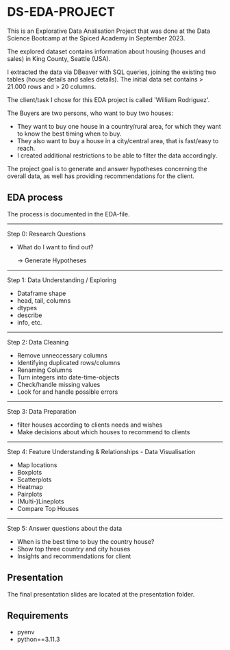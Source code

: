 # DS-EDA-PROJECT

This is an Explorative Data Analisation Project that was done at the Data Science Bootcamp at the Spiced Academy in September 2023.

The explored dataset contains information about housing (houses and sales) in King County, Seattle (USA).

I extracted the data via DBeaver with SQL queries, joining the existing two tables (house details and sales details).
The initial data set contains > 21.000 rows and > 20 columns.

The client/task I chose for this EDA project is called 'William Rodriguez'.

The Buyers are two persons, who want to buy two houses:
- They want to buy one house in a country/rural area, for which they want to know the best timing when to buy.
- They also want to buy a house in a city/central area, that is fast/easy to reach.
- I created additional restrictions to be able to filter the data accordingly. 

The project goal is to generate and answer hypotheses concerning the overall data, as well has providing recommendations for the client.


## EDA process

The process is documented in the EDA-file.

---

Step 0: Research Questions

- What do I want to find out?
 
    -> Generate Hypotheses 

---

Step 1: Data Understanding / Exploring

- Dataframe shape
- head, tail, columns
- dtypes
- describe
- info, etc.

---

Step 2: Data Cleaning 

- Remove unneccessary columns 
- Identifying duplicated rows/columns
- Renaming Columns
- Turn integers into date-time-objects
- Check/handle missing values
- Look for and handle possible errors

---

Step 3: Data Preparation 

- filter houses according to clients needs and wishes
- Make decisions about which houses to recommend
   to clients

---

Step 4: Feature Understanding & Relationships -
		  Data Visualisation

- Map locations
- Boxplots
- Scatterplots
- Heatmap
- Pairplots
- (Multi-)Lineplots
- Compare Top Houses 

---

Step 5: Answer questions about the data

- When is the best time to buy the country house?
- Show top three country and city houses
- Insights and recommendations for client


## Presentation

The final presentation slides are located at the presentation folder.


## Requirements

- pyenv
- python==3.11.3